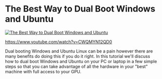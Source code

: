 # The Best Way to Dual Boot Windows and Ubuntu

[![The Best Way to Dual Boot Windows and Ubuntu](https://img.youtube.com/vi/CWQMYN12QD0/0.jpg)](https://www.youtube.com/watch?v=CWQMYN12QD0 "The Best Way to Dual Boot Windows and Ubuntu")

https://www.youtube.com/watch?v=CWQMYN12QD0

Dual booting Windows and Ubuntu Linux can be a pain however there are many benefits do doing this if you do it right.  In this tutorial we'll discuss how to dual boot Windows and Ubuntu on your PC or laptop in a few simple steps so that you can take advantage of all the hardware in your "best" machine with full access to your GPU.
